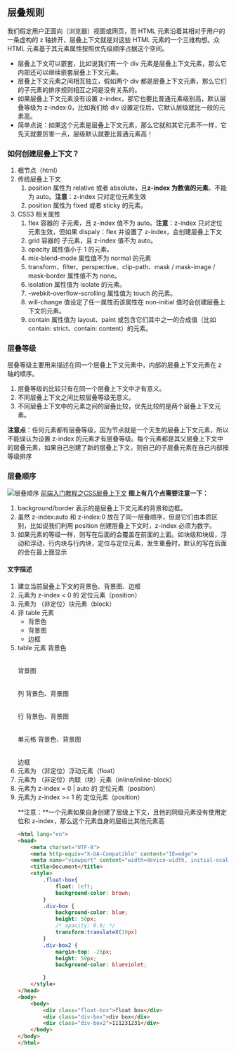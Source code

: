 ## 层叠规则
我们假定用户正面向（浏览器）视窗或网页，而 HTML 元素沿着其相对于用户的一条虚构的 z 轴排开，层叠上下文就是对这些 HTML 元素的一个三维构想。众 HTML 元素基于其元素属性按照优先级顺序占据这个空间。

- 层叠上下文可以嵌套，比如说我们有一个 div 元素是层叠上下文元素，那么它内部还可以继续嵌套层叠上下文元素。
- 层叠上下文元素之间相互独立，假如两个 div 都是层叠上下文元素，那么它们的子元素的排序规则相互之间是没有关系的。
- 如果层叠上下文元素没有设置 z-index，那它也要比普通元素级别高，默认层叠等级为 z-index:0，比如我们给 div 设置定位后，它默认层级就比一般的元素高。
- 简单点说：如果这个元素是层叠上下文元素，那么它就和其它元素不一样，它先天就要厉害一点，层级默认就要比普通元素高！

### 如何创建层叠上下文？
1. 根节点（html）
2. 传统层叠上下文
    1. position 属性为 relative 或者 absolute，且**z-index 为数值的元素**。不能为 auto。**注意**：z-index 只对定位元素生效
    2. position 属性为 fixed 或者 sticky 的元素。
3. CSS3 相关属性
    1. flex 容器的 子元素，且 z-index 值不为 auto。**注意**：z-index 只对定位元素生效，但如果 dispaly：flex 并设置了 z-index，会创建层叠上下文
    2. grid 容器的 子元素，且 z-index 值不为 auto。
    3. opacity 属性值小于 1 的元素。
    4. mix-blend-mode 属性值不为 normal 的元素
    5. transform、filter、perspective、clip-path、mask / mask-image / mask-border 属性值不为 none。
    6. isolation 属性值为 isolate 的元素。
    7. -webkit-overflow-scrolling 属性值为 touch 的元素。
    8. will-change 值设定了任一属性而该属性在 non-initial 值时会创建层叠上下文的元素。
    9. contain 属性值为 layout、paint 或包含它们其中之一的合成值（比如 contain: strict、contain: content）的元素。

### 层叠等级
层叠等级主要用来描述在同一个层叠上下文元素中，内部的层叠上下文元素在 z 轴的顺序。
1. 层叠等级的比较只有在同一个层叠上下文中才有意义。
2. 不同层叠上下文之间比较层叠等级无意义。
3. 不同层叠上下文中的元素之间的层叠比较，优先比较的是两个层叠上下文元素。

**注意点**：任何元素都有层叠等级，因为节点就是一个天生的层叠上下文元素，所以不能误认为设置 z-index 的元素才有层叠等级。每个元素都是其父层叠上下文中的层叠元素，如果自己创建了新的层叠上下文，则自己的子层叠元素在自己内部按等级排序

### 层叠顺序
![层叠顺序](https://p3-juejin.byteimg.com/tos-cn-i-k3u1fbpfcp/c2de8fe3b7584f61a79ef0c2cb5b688b~tplv-k3u1fbpfcp-zoom-in-crop-mark:1512:0:0:0.awebp)
[前端入门教程之CSS层叠上下文](https://www.bilibili.com/video/BV1Qe4y1b756/?spm_id_from=333.337.search-card.all.click&vd_source=78435c3cefd4783245d9d16d09d19859)
**图上有几个点需要注意一下：**
1. background/border 表示的是层叠上下文元素的背景和边框。
2. 虽然 z-index:auto 和 z-index:0 放在了同一层叠顺序，但是它们由本质区别，比如说我们利用 position 创建层叠上下文时，z-index 必须为数字。
3. 如果元素的等级一样，则写在后面的会覆盖在前面的上面。如块级和块级，浮动和浮动，行内块与行内块，定位与定位元素，发生重叠时，默认的写在后面的会在最上面显示

#### 文字描述
1. 建立当前层叠上下文的背景色、背景图、边框
2. 元素为 z-index < 0 的 定位元素（position）
3. 元素为 （非定位）块元素（block）
4. 非 table 元素
    - 背景色
    - 背景图
    - 边框
5. table 元素
    <table> 背景色
    <table> 背景图
    <table>列 背景色、背景图
    <table>行 背景色、背景图
    <table>单元格 背景色、背景图
    <table> 边框
6. 元素为 （非定位）浮动元素（float）
7. 元素为 （非定位）内联（块）元素（inline/inline-block）
8. 元素为 z-index = 0 | auto 的 定位元素（position）
9. 元素为 z-index >= 1 的 定位元素（position）

**注意：**一个元素如果自身创建了层级上下文，且他的同级元素没有使用定位和 z-index，那么这个元素自身的层级比其他元素高
```html {.line-numbers highlight=15-16}
<html lang="en">
<head>
    <meta charset="UTF-8">
    <meta http-equiv="X-UA-Compatible" content="IE=edge">
    <meta name="viewport" content="width=device-width, initial-scale=1.0">
    <title>Document</title>
    <style>
        .float-box{
            float: left;
            background-color: brown;
        }
        .div-box {
            background-color: blue;
            height: 50px;
            /* opacity: 0.9; */
            transform:translateX(10px)
        }
        .div-box2 {
            margin-top: -25px;
            height: 50px;
            background-color: blueviolet;

        }
    </style>
</head>
<body>
    <body>
        <div class="float-box">float box</div> 
        <div class="div-box">div box</div>
        <div class="div-box2">111231231</div>
    </body>
</body>
</html>
```